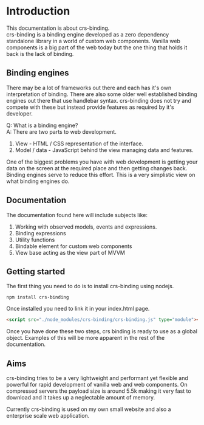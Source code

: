 # Introduction
This documentation is about crs-binding.  
crs-binding is a binding engine developed as a zero dependency standalone library in a world of custom web components. Vanilla web components is a big part of the web today but the one thing that holds it back is the lack of binding.

## Binding engines
There may be a lot of frameworks out there and each has it's own interpretation of binding. There are also some older well established binding engines out there that use handlebar syntax. crs-binding does not try and compete with these but instead provide features as required by it's developer.

Q: What is a binding engine?  
A: There are two parts to web development.

1. View - HTML / CSS representation of the interface.
1. Model / data - JavaScript behind the view managing data and features.

One of the biggest problems you have with web development is getting your data on the screen at the required place and then getting changes back. Binding engines serve to reduce this effort. This is a very simplistic view on what binding engines do.

## Documentation
The documentation found here will include subjects like:

1. Working with observed models, events and expressions.
1. Binding expressions
1. Utility functions
1. Bindable element for custom web components
1. View base acting as the view part of MVVM

## Getting started
The first thing you need to do is to install crs-binding using nodejs.

```
npm install crs-binding
```

Once installed you need to link it in your index.html page.

```html
<script src="./node_modules/crs-binding/crs-binding.js" type="module"></script>
```

Once you have done these two steps, crs binding is ready to use as a global object.
Examples of this will be more apparent in the rest of the documentation.

## Aims
crs-binding tries to be a very lightweight and performant yet flexible and powerful for rapid development of vanilla web and web components.
On compressed servers the payload size is around 5.5k making it very fast to download and it takes up a neglectable amount of memory.

Currently crs-binding is used on my own small website and also a enterprise scale web application.